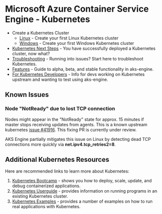 # Microsoft Azure Container Service Engine - Kubernetes

* Create a Kubernetes Cluster
  * [Linux](kubernetes/deploy.md) - Create your first Linux Kubernetes cluster
  * [Windows](kubernetes/windows.md) - Create your first Windows Kubernetes cluster
* [Kubernetes Next Steps](kubernetes/walkthrough.md) - You have successfully deployed a Kubernetes cluster, now what?
* [Troubleshooting](kubernetes/troubleshooting.md) - Running into issues? Start here to troubleshoot Kubernetes.
* [Features](kubernetes/features.md) - Guide to alpha, beta, and stable functionality in aks-engine.
* [For Kubernetes Developers](kubernetes/k8s-developers.md) - Info for devs working on Kubernetes upstream and wanting to test using aks-engine.

## Known Issues

### Node "NotReady" due to lost TCP connection

Nodes might appear in the "NotReady" state for approx. 15 minutes if master stops receiving updates from agents.
This is a known upstream kubernetes [issue #41916](https://github.com/kubernetes/kubernetes/issues/41916#issuecomment-312428731). This fixing PR is currently under review.

AKS Engine partially mitigates this issue on Linux by detecting dead TCP connections more quickly via **net.ipv4.tcp_retries2=8**.

## Additional Kubernetes Resources

Here are recommended links to learn more about Kubernetes:

1. [Kubernetes Bootcamp](https://kubernetesbootcamp.github.io/kubernetes-bootcamp/index.html) - shows you how to deploy, scale, update, and debug containerized applications.
2. [Kubernetes Userguide](http://kubernetes.io/docs/user-guide/) - provides information on running programs in an existing Kubernetes cluster.
3. [Kubernetes Examples](https://github.com/kubernetes/examples) - provides a number of examples on how to run real applications with Kubernetes.

